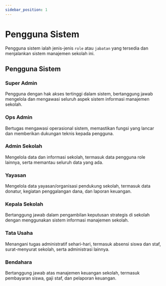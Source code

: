 ```yaml
---
sidebar_position: 1
---
```


# Pengguna Sistem

Pengguna sistem ialah jenis-jenis `role` atau `jabatan` yang tersedia dan menjalankan sistem manajemen sekolah ini.

## Pengguna Sistem

### Super Admin

Pengguna dengan hak akses tertinggi dalam sistem, bertanggung jawab mengelola dan mengawasi seluruh aspek sistem informasi manajemen sekolah.

### Ops Admin

Bertugas mengawasi operasional sistem, memastikan fungsi yang lancar dan memberikan dukungan teknis kepada pengguna.

### Admin Sekolah

Mengelola data dan informasi sekolah, termasuk data pengguna role lainnya, serta memantau seluruh data yang ada.

### Yayasan

Mengelola data yayasan/organisasi pendukung sekolah, termasuk data donatur, kegiatan penggalangan dana, dan laporan keuangan.

### Kepala Sekolah

Bertanggung jawab dalam pengambilan keputusan strategis di sekolah dengan menggunakan sistem informasi manajemen sekolah.

### Tata Usaha

Menangani tugas administratif sehari-hari, termasuk absensi siswa dan staf, surat-menyurat sekolah, serta administrasi lainnya.

### Bendahara

Bertanggung jawab atas manajemen keuangan sekolah, termasuk pembayaran siswa, gaji staf, dan pelaporan keuangan.